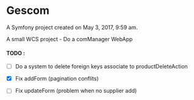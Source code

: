 Gescom
======

A Symfony project created on May 3, 2017, 9:59 am.

A small WCS project - Do a comManager WebApp

#### TODO :

- [ ] Do a system to delete foreign keys associate to
        productDeleteAction

- [x] Fix addForm (pagination conflits)
- [ ] Fix updateForm (problem when no supplier add)
